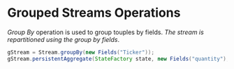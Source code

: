 # Grouped Streams Operations

*Group By* operation is used to group touples by fields. *The stream is repartitioned using the group by fields*.

```java
gStream = Stream.groupBy(new Fields("Ticker"));
gStream.persistentAggregate(StateFactory state, new Fields("quantity"), new Sum(), new fields("sum"));
```
